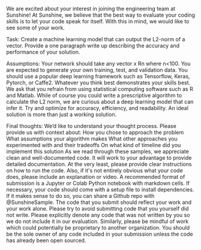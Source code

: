 We are excited about your interest in joining the engineering team at Sunshine! At Sunshine, we believe that the best way to evaluate your coding skills is to let your code speak for itself. With this in mind, we would like to see some of your work.

Task: Create a machine learning model that can output the L2-norm of a vector. Provide a one paragraph write up describing the accuracy and performance of your solution.

Assumptions: 
Your network should take any vector x Rn where n<100. You are expected to generate your own training, test, and validation data.
You should use a popular deep learning framework such as Tensorflow, Keras, Pytorch, or Caffe2. Whatever you think best demonstrates your skills best. We ask that you refrain from using statistical computing software such as R and Matlab.
While of course you could write a prescriptive algorithm to calculate the L2 norm, we are curious about a deep learning model that can infer it.
Try and optimize for accuracy, efficiency, and readability. An ideal solution is more than just a working solution. 

Final thoughts:
We’d like to understand your thought process. Please provide us with context about:
How you chose to approach the problem
What assumptions your algorithm makes
What other approaches you experimented with and their tradeoffs
On what kind of timeline did you implement this solution
As we read through these samples, we appreciate clean and well-documented code. It will work to your advantage to provide detailed documentation. At the very least, please provide clear instructions on how to run the code. Also, if it's not entirely obvious what your code does, please include an explanation or video.
A recommended format of submission is a Jupyter or Colab Python notebook with markdown cells. If necessary, your code should come with a setup file to install dependencies. If it makes sense to do so, you can share a Github repo with @SunshineSample.
The code that you submit should reflect your work and your work alone. Please try to avoid submitting code that you yourself did not write. Please explicitly denote any code that was not written by you so we do not include it in our evaluation. Similarly, please be mindful of work which could potentially be proprietary to another organization. You should be the sole owner of any code included in your submission unless the code has already been open sourced. 
